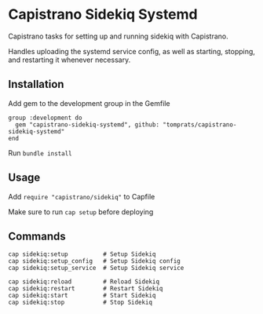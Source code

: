 # Capistrano Sidekiq Systemd

Capistrano tasks for setting up and running sidekiq with Capistrano.

Handles uploading the systemd service config, as well as starting,
stopping, and restarting it whenever necessary.

## Installation

Add gem to the development group in the Gemfile

```
group :development do
  gem "capistrano-sidekiq-systemd", github: "tomprats/capistrano-sidekiq-systemd"
end
```

Run `bundle install`

## Usage

Add `require "capistrano/sidekiq"` to Capfile

Make sure to run `cap setup` before deploying

## Commands

```
cap sidekiq:setup          # Setup Sidekiq
cap sidekiq:setup_config   # Setup Sidekiq config
cap sidekiq:setup_service  # Setup Sidekiq service

cap sidekiq:reload         # Reload Sidekiq
cap sidekiq:restart        # Restart Sidekiq
cap sidekiq:start          # Start Sidekiq
cap sidekiq:stop           # Stop Sidekiq
```
